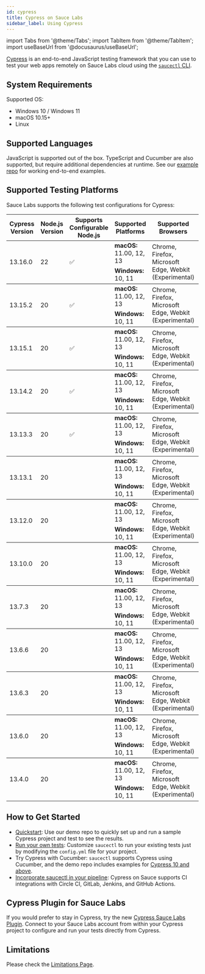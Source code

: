 ```yaml
---
id: cypress
title: Cypress on Sauce Labs
sidebar_label: Using Cypress
---
```


import Tabs from '@theme/Tabs';
import TabItem from '@theme/TabItem';
import useBaseUrl from '@docusaurus/useBaseUrl';

[Cypress](https://docs.cypress.io/guides/overview/why-cypress.html) is an end-to-end JavaScript testing framework that you can use to test your web apps remotely on Sauce Labs cloud using the [`saucectl` CLI](/dev/cli/saucectl).

## System Requirements

Supported OS:

- Windows 10 / Windows 11
- macOS 10.15+
- Linux

## Supported Languages

JavaScript is supported out of the box. TypeScript and Cucumber are also supported, but require additional dependencies at runtime. See our [example repo](https://github.com/saucelabs/saucectl-cypress-example/tree/main/v1/examples) for working end-to-end examples.

## Supported Testing Platforms

Sauce Labs supports the following test configurations for Cypress:

<table id="table-fw">
  <tr>
    <th>Cypress Version</th>
    <th>Node.js Version</th>
    <th width="10%">Supports Configurable Node.js</th>
    <th width="20%">Supported Platforms</th>
    <th width="30%">Supported Browsers</th>
    <th width="30%">End of Life</th>
  </tr>
  <tbody>
    <tr>
      <td rowspan='2'>13.16.0</td>
      <td rowspan='2'>22</td>
      <td rowspan='2'>✅</td>
      <td><b>macOS:</b> 11.00, 12, 13</td>
      <td rowspan='2'>Chrome, Firefox, Microsoft Edge, Webkit (Experimental)</td>
      <td rowspan='2'>December 04, 2025</td>
    </tr>
    <tr>
      <td><b>Windows:</b> 10, 11</td>
    </tr>
  </tbody>
  <tbody>
    <tr>
      <td rowspan='2'>13.15.2</td>
      <td rowspan='2'>20</td>
      <td rowspan='2'>✅</td>
      <td><b>macOS:</b> 11.00, 12, 13</td>
      <td rowspan='2'>Chrome, Firefox, Microsoft Edge, Webkit (Experimental)</td>
      <td rowspan='2'>November 13, 2025</td>
    </tr>
    <tr>
      <td><b>Windows:</b> 10, 11</td>
    </tr>
  </tbody>
  <tbody>
    <tr>
      <td rowspan='2'>13.15.1</td>
      <td rowspan='2'>20</td>
      <td rowspan='2'>✅</td>
      <td><b>macOS:</b> 11.00, 12, 13</td>
      <td rowspan='2'>Chrome, Firefox, Microsoft Edge, Webkit (Experimental)</td>
      <td rowspan='2'>November 05, 2025</td>
    </tr>
    <tr>
      <td><b>Windows:</b> 10, 11</td>
    </tr>
  </tbody>
  <tbody>
    <tr>
      <td rowspan='2'>13.14.2</td>
      <td rowspan='2'>20</td>
      <td rowspan='2'>✅</td>
      <td><b>macOS:</b> 11.00, 12, 13</td>
      <td rowspan='2'>Chrome, Firefox, Microsoft Edge, Webkit (Experimental)</td>
      <td rowspan='2'>September 27, 2025</td>
    </tr>
    <tr>
      <td><b>Windows:</b> 10, 11</td>
    </tr>
  </tbody>
  <tbody>
    <tr>
      <td rowspan='2'>13.13.3</td>
      <td rowspan='2'>20</td>
      <td rowspan='2'>✅</td>
      <td><b>macOS:</b> 11.00, 12, 13</td>
      <td rowspan='2'>Chrome, Firefox, Microsoft Edge, Webkit (Experimental)</td>
      <td rowspan='2'>August 28, 2025</td>
    </tr>
    <tr>
      <td><b>Windows:</b> 10, 11</td>
    </tr>
  </tbody>
  <tbody>
    <tr>
      <td rowspan='2'>13.13.1</td>
      <td rowspan='2'>20</td>
      <td rowspan='2'></td>
      <td><b>macOS:</b> 11.00, 12, 13</td>
      <td rowspan='2'>Chrome, Firefox, Microsoft Edge, Webkit (Experimental)</td>
      <td rowspan='2'>July 23, 2025</td>
    </tr>
    <tr>
      <td><b>Windows:</b> 10, 11</td>
    </tr>
  </tbody>
  <tbody>
    <tr>
      <td rowspan='2'>13.12.0</td>
      <td rowspan='2'>20</td>
      <td rowspan='2'></td>
      <td><b>macOS:</b> 11.00, 12, 13</td>
      <td rowspan='2'>Chrome, Firefox, Microsoft Edge, Webkit (Experimental)</td>
      <td rowspan='2'>June 26, 2025</td>
    </tr>
    <tr>
      <td><b>Windows:</b> 10, 11</td>
    </tr>
  </tbody>
  <tbody>
    <tr>
      <td rowspan='2'>13.10.0</td>
      <td rowspan='2'>20</td>
      <td rowspan='2'></td>
      <td><b>macOS:</b> 11.00, 12, 13</td>
      <td rowspan='2'>Chrome, Firefox, Microsoft Edge, Webkit (Experimental)</td>
      <td rowspan='2'>May 28, 2025</td>
    </tr>
    <tr>
      <td><b>Windows:</b> 10, 11</td>
    </tr>
  </tbody>
  <tbody>
    <tr>
      <td rowspan='2'>13.7.3</td>
      <td rowspan='2'>20</td>
      <td rowspan='2'></td>
      <td><b>macOS:</b> 11.00, 12, 13</td>
      <td rowspan='2'>Chrome, Firefox, Microsoft Edge, Webkit (Experimental)</td>
      <td rowspan='2'>April 15, 2025</td>
    </tr>
    <tr>
      <td><b>Windows:</b> 10, 11</td>
    </tr>
  </tbody>
  <tbody>
    <tr>
      <td rowspan='2'>13.6.6</td>
      <td rowspan='2'>20</td>
      <td rowspan='2'></td>
      <td><b>macOS:</b> 11.00, 12, 13</td>
      <td rowspan='2'>Chrome, Firefox, Microsoft Edge, Webkit (Experimental)</td>
      <td rowspan='2'>February 28, 2025</td>
    </tr>
    <tr>
      <td><b>Windows:</b> 10, 11</td>
    </tr>
  </tbody>
  <tbody>
    <tr>
      <td rowspan='2'>13.6.3</td>
      <td rowspan='2'>20</td>
      <td rowspan='2'></td>
      <td><b>macOS:</b> 11.00, 12, 13</td>
      <td rowspan='2'>Chrome, Firefox, Microsoft Edge, Webkit (Experimental)</td>
      <td rowspan='2'>January 22, 2025</td>
    </tr>
    <tr>
      <td><b>Windows:</b> 10, 11</td>
    </tr>
  </tbody>
  <tbody>
    <tr>
      <td rowspan='2'>13.6.0</td>
      <td rowspan='2'>20</td>
      <td rowspan='2'></td>
      <td><b>macOS:</b> 11.00, 12, 13</td>
      <td rowspan='2'>Chrome, Firefox, Microsoft Edge, Webkit (Experimental)</td>
      <td rowspan='2'>December 6, 2024</td>
    </tr>
    <tr>
      <td><b>Windows:</b> 10, 11</td>
    </tr>
  </tbody>
  <tbody>
    <tr>
      <td rowspan='2'>13.4.0</td>
      <td rowspan='2'>20</td>
      <td rowspan='2'></td>
      <td><b>macOS:</b> 11.00, 12, 13</td>
      <td rowspan='2'>Chrome, Firefox, Microsoft Edge, Webkit (Experimental)</td>
      <td rowspan='2'>November 7, 2024</td>
    </tr>
    <tr>
      <td><b>Windows:</b> 10, 11</td>
    </tr>
  </tbody>
</table>

## How to Get Started

- [Quickstart](/web-apps/automated-testing/cypress/quickstart): Use our demo repo to quickly set up and run a sample Cypress project and test to see the results.
- [Run your own tests](/web-apps/automated-testing/cypress/yaml): Customize `saucectl` to run your existing tests just by modifying the `config.yml` file for your project.
- Try Cypress with Cucumber: `saucectl` supports Cypress using Cucumber, and the demo repo includes examples for [Cypress 10 and above](https://github.com/saucelabs/saucectl-cypress-example/tree/main/v1/examples/cucumber).
- [Incorporate saucectl in your pipeline](/dev/cli/saucectl/usage/use-cases/#integrating-saucectl-in-your-ci-pipeline): Cypress on Sauce supports CI integrations with Circle CI, GitLab, Jenkins, and GitHub Actions.

## Cypress Plugin for Sauce Labs

If you would prefer to stay in Cypress, try the new [Cypress Sauce Labs Plugin](https://github.com/saucelabs/sauce-cypress-plugin). Connect to your Sauce Labs account from within your Cypress project to configure and run your tests directly from Cypress.

## Limitations

Please check the [Limitations Page](cypress/limitations.md).
